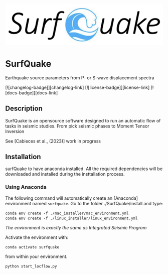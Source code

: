 <img src="loc_flow_isp/resources/logo/surfQuake.png" width="600">

# SurfQuake

Earthquake source parameters from P- or S-wave displacement spectra

[![changelog-badge]][changelog-link]
[![license-badge]][license-link]
[![docs-badge]][docs-link]

## Description

SurfQuake is an opensource software designed to run an automatic flow of tasks in seismic studies. From pick seismic phases to Moment Tensor Inversion

See [Cabieces et al., (2023)] work in progress


## Installation

surfQuake to have anaconda installed. All the required dependencies will be
downloaded and installed during the insttallation process.

### Using Anaconda

The following command will automatically create an [Anaconda] environment
named `surfquake`. Go to the folder ./SurfQuake/install and type:

    conda env create -f ./mac_installer/mac_environment.yml
    conda env create -f ./linux_installer/linux_environment.yml

*The environment is exactly the same as Integrated Seismic Program*

Activate the environment with:

    conda activate surfquake

from within your environment.

    python start_locflow.py
